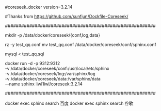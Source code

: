 #coreseek_docker
	version=3.2.14

#Thanks from 
	https://github.com/sunfjun/Dockfile-Coreseek/

########################################################


 mkdir -p /data/docker/coreseek/{conf,log,data}
 
 rz -y test_qq.conf
 mv test_qq.conf /data/docker/coreseek/conf/sphinx.conf
 
 mysql < test_qq.sql
 
 docker run -d -p 9312:9312 \
 -v /data/docker/coreseek/conf:/usr/local/etc/sphinx \
 -v /data/docker/coreseek/log:/var/sphinx/log \
 -v /data/docker/coreseek/data:/var/sphinx/data \
 --name sphinx liwl1iwl/coreseek:3.2.14
 
########################################################


docker exec  sphinx search 百度
docker exec  sphinx search 谷歌



